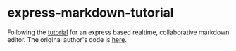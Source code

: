 # express-markdown-tutorial
Following the [tutorial](https://scotch.io/tutorials/building-a-real-time-markdown-viewer) for an express based realtime, collaborative markdown editor. The original author's code is [here](https://github.com/sifxtreme/realtime-markdown-viewer).
